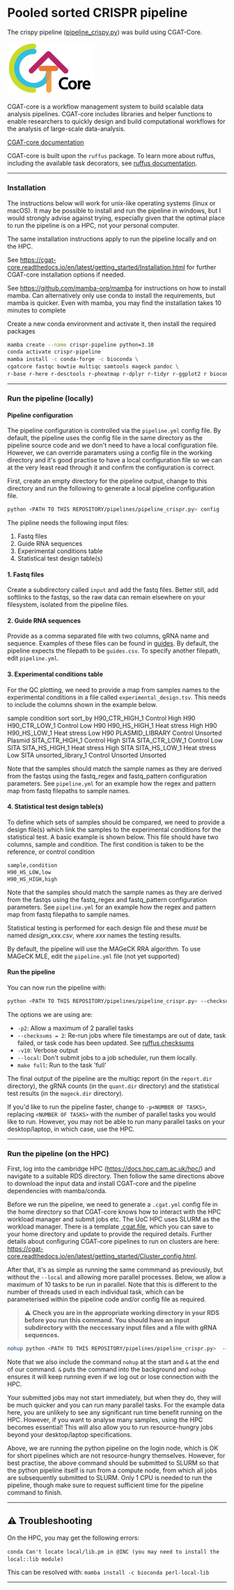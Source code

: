 # Pooled sorted CRISPR pipeline

The crispy pipeline ([pipeline_crispy.py](pipeline_crispy.py)) was build using CGAT-Core.

<a href="https://github.com/cgat-developers/cgat-core">
  <img src="https://github.com/cgat-developers/cgat-core/blob/master/docs/img/CGAT_logo.png" alt="CGAT-core" width="200">
</a>

CGAT-core is a workflow management system to build scalable data analysis pipelines. CGAT-core includes libraries and helper functions to enable researchers to quickly design and build computational workflows for the analysis of large-scale data-analysis.

[CGAT-core documentation](https://cgat-core.readthedocs.io/en/latest/ "CGAT-core read the docs")

CGAT-core is built upon the `ruffus` package. To learn more about ruffus, including the available task decorators, see [ruffus documentation](http://www.ruffus.org.uk/).

------------

### Installation

The instructions below will work for unix-like operating systems (linux or macOS). It may be possible to install and run the pipeline in windows, but I would strongly advise against trying, especially given that the optimal place to run the pipeline is on a HPC, not your personal computer.

The same installation instructions apply to run the pipeline locally and on the HPC.

See https://cgat-core.readthedocs.io/en/latest/getting_started/Installation.html
for further CGAT-core installation options if needed.

See https://github.com/mamba-org/mamba for instructions on how to install mamba.
Can alternatively only use conda to install the requirements, but mamba is quicker. Even with mamba,
you may find the installation takes 10 minutes to complete

Create a new conda environment and activate it, then install the required packages
```bash
mamba create --name crispr-pipeline python=3.10   
conda activate crispr-pipeline
mamba install -c conda-forge -c bioconda \
cgatcore fastqc bowtie multiqc samtools mageck pandoc \
r-base r-here r-desctools r-pheatmap r-dplyr r-tidyr r-ggplot2 r bioconductor-deseq2 r-rmarkdown
```

------------

### Run the pipeline (locally)

#### Pipeline configuration
The pipeline configuration is controlled via the `pipeline.yml` config file. By default, the pipeline uses the config file in the same directory as the pipeline source code and we don't need to have a local configuration file. However, we can override paramaters using a config file in the working directory and it's good practise to have a local configuration file so we can at the very least read through it and confirm the configuration is correct.

First, create an empty directory for the pipeline output, change to this directory and run the following to generate a local pipeline configuration file.

```bash
python <PATH TO THIS REPOSITORY/pipelines/pipeline_crispr.py> config
```

The pipline needs the following input files:

1. Fastq files
2. Guide RNA sequences
3. Experimental conditions table
4. Statistical test design table(s)


#### 1. Fastq files
Create a subdirectory called `input` and add the fastq files. Better still, add softlinks to the fastqs, so the raw data can remain elsewhere on your filesystem, isolated from the pipeline files.


#### 2. Guide RNA sequences
Provide as a comma separated file with two columns, gRNA name and sequence. Examples of these files can be found in [guides](https://github.com/MRCToxBioinformatics/crispy/tree/main/guides). By default, the pipeline expects the filepath to be `guides.csv`. To specify another filepath, edit `pipeline.yml`.


#### 3. Experimental conditions table
For the QC plotting, we need to provide a map from samples names to the experimental conditions in a file called `experimental_design.tsv`.
This needs to include the columns shown in the example below.

sample	condition	sort	sort_by
H90_CTR_HIGH_1	Control	High	H90
H90_CTR_LOW_1	Control	Low	H90
H90_HS_HIGH_1	Heat stress	High	H90
H90_HS_LOW_1	Heat stress	Low	H90
PLASMID_LIBRARY	Control	Unsorted	Plasmid
SITA_CTR_HIGH_1	Control	High	SITA
SITA_CTR_LOW_1	Control	Low	SITA
SITA_HS_HIGH_1	Heat stress	High	SITA
SITA_HS_LOW_1	Heat stress	Low	SITA
unsorted_library_1	Control	Unsorted	Unsorted

Note that the samples should match the sample names as they are derived from the fastqs using the fastq_regex and fastq_pattern configuration parameters. See `pipeline.yml` for an example how the regex and pattern map from fastq filepaths to sample names.


#### 4. Statistical test design table(s)
To define which sets of samples should be compared, we need to provide a design file(s) which link the samples to the experimental conditions for the statistical test.
A basic example is shown below. This file should have two columns, sample and condition. The first condition is taken to be the reference, or control condition

```
sample,condition
H90_HS_LOW,low
H90_HS_HIGH,high
```

Note that the samples should match the sample names as they are derived from the fastqs using the fastq_regex and fastq_pattern configuration parameters. See `pipeline.yml` for an example how the regex and pattern map from fastq filepaths to sample names.

Statistical testing is performed for each design file and these *must* be named _design_xxx.csv_, where _xxx_ names the testing results.

By default, the pipeline will use the MAGeCK RRA algorithm. To use MAGeCK MLE, edit the `pipeline.yml` file (not yet supported)

#### Run the pipeline

You can now run the pipeline with:

```bash
python <PATH TO THIS REPOSITORY/pipelines/pipeline_crispr.py> --checksums=2 -p2 -v10 make full  --local
```

The options we are using are:

- `-p2`: Allow a maximum of 2 parallel tasks
- `--checksums = 2`: Re-run jobs where file timestamps are out of date, task failed, or task code has been updated. See [ruffus checksums](http://www.ruffus.org.uk/tutorials/new_tutorial/checkpointing.html?highlight=checksums)
- `-v10`: Verbose output
- `--local`: Don't submit jobs to a job scheduler, run them locally.
- `make full`: Run to the task 'full'


The final output of the pipeline are the multiqc report (in the `report.dir` directory), the gRNA counts (in the `quant.dir` directory) and the statistical test results (in the `mageck.dir` directory).

If you'd like to run the pipeline faster, change to `-p<NUMBER OF TASKS>`, replacing `<NUMBER OF TASKS>` with the number of parallel tasks you would like to run. However, you may not be able to run many parallel tasks on your desktop/laptop, in which case, use the HPC.

------------

### Run the pipeline (on the HPC)

First, log into the cambridge HPC (https://docs.hpc.cam.ac.uk/hpc/) and navigate to a suitable RDS directory. Then follow the same directions above to download the input data and install CGAT-core and the pipeline dependencies with mamba/conda.

Before we run the pipeline, we need to generate a `.cgat.yml` config file in the home directory so that CGAT-core knows how to interact with the HPC workload manager and submit jobs etc. The UoC HPC uses SLURM as the workload manager. There is a template [.cgat.file](https://github.com/MRCToxBioinformatics/Pipeline_examples/blob/main/CGATCore/.cgat.yml), which you can save to your home directory and update to provide the required details. Further details about configuring CGAT-core pipelines to run on clusters are here: https://cgat-core.readthedocs.io/en/latest/getting_started/Cluster_config.html.

After that, it's as simple as running the same commmand as previously, but without the `--local` and allowing more parallel processes.  Below, we allow a maximum of 10 tasks to be run in parallel. Note that this is different to the number of threads used in each individual task, which can be parameterised within the pipeline code and/or config file as required.

> &#x26a0;&#xfe0f; **Check you are in the appropriate working directory in your RDS before you run this command. You should have an input subdirectory with the neccessary input files and a file with gRNA sequences.**

```bash
nohup python <PATH TO THIS REPOSITORY/pipelines/pipeline_crispr.py>  --checksums=2 -p10 -v10 make full &
```

Note that we also include the command `nohup` at the start and `&` at the end of our command. `&` puts the command into the background and `nohup` ensures it will keep running even if we log out or lose connection with the HPC.

Your submitted jobs may not start immediately, but when they do, they will be much quicker and you can run many parallel tasks.  For the example data here, you are unlikely to see any significant run time benefit running on the HPC. However, if you want to analyse many samples, using the HPC becomes essential! This will also allow you to run resource-hungry jobs beyond your desktop/laptop specifications.

Above, we are running the python pipeline on the login node, which is OK for short pipelines which are not resource-hungry themselves. However, for best practise, the above command should be submitted to SLURM so that the python pipeline itself is run from a compute node, from which all jobs are subsequently submitted to SLURM. Only 1 CPU is needed to run the pipeline, though make sure to request sufficient time for the pipeline command to finish.

------------

## &#x26a0;&#xfe0f; Troubleshooting
On the HPC, you may get the following errors:

`conda Can't locate local/lib.pm in @INC (you may need to install the local::lib module)`

This can be resolved with:
`mamba install -c bioconda perl-local-lib`

------------
